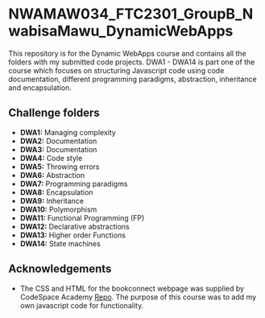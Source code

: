 
# NWAMAW034_FTC2301_GroupB_NwabisaMawu_DynamicWebApps

This repository is for the Dynamic WebApps course and contains all the folders with my submitted code projects.
DWA1 - DWA14 is part one of the course which focuses on structuring Javascript code using code documentation, different programming paradigms, abstraction, inheritance and encapsulation. 


## Challenge folders

- **DWA1:** Managing complexity
- **DWA2:** Documentation
- **DWA3:** Documentation
- **DWA4:** Code style
- **DWA5:** Throwing errors
- **DWA6:** Abstraction
- **DWA7:** Programming paradigms
- **DWA8:** Encapsulation
- **DWA9:** Inheritance
- **DWA10:** Polymorphism
- **DWA11:** Functional Programming (FP)
- **DWA12:** Declarative abstractions
- **DWA13:** Higher order Functions
- **DWA14:** State machines






## Acknowledgements

 - The CSS and HTML for the bookconnect webpage was supplied by CodeSpace Academy [Repo](https://github.com/CodeSpace-Academy/book-connect.git). The purpose of this course was to add my own javascript code for functionality.



